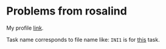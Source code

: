 # Problems from rosalind 

My profile [link](http://rosalind.info/users/marcela.chrustowska98/). 

Task name corresponds to file name like: ```INI1``` is for [this](http://rosalind.info/problems/ini1/) task. 
